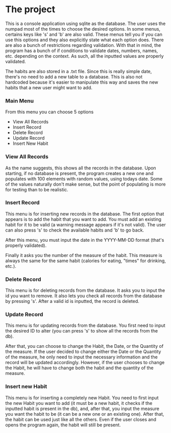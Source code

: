 ﻿# The project

This is a console application using sqlite as the database. The user uses the
numpad most of the times to choose the desired options. In some menus, certains
keys like 's' and 'b' are also valid. These menus tell you if you can use this
options and they also explicitly state what each option does.
There are also a bunch of restrictions regarding validation. With that in mind,
the program has a bunch of if conditions to validate dates, numbers, names, etc.
depending on the context. As such, all the inputted values are properly
validated.

The habits are also stored in a .txt file. Since this is really simple date,
there's no need to add a new table to a database. This is also not hardcoded
because it's easier to manipulate this way and saves the new habits that a new
user might want to add.

### Main Menu

From this menu you can choose 5 options

- View All Records
- Insert Record
- Delete Record
- Update Record
- Insert New Habit

### View All Records

As the name suggests, this shows all the records in the database. Upon starting,
if no database is present, the program creates a new one and populates with 100
elements with random values, using todays date. Some of the values naturally
don't make sense, but the point of populating is more for testing than to be
realistic.

### Insert Record

This menu is for inserting new records in the database. The first option that
appears is to add the habit that you want to add. You must add an existing habit
for it to be valid (a warning message appears if it's not valid). The user can
also press 's' to check the available habits and 'b' to go back.

After this menu, you must input the date in the YYYY-MM-DD
format (that's properly validated).

Finally it asks you the number of the measure of the habit. This measure is
always the same for the same habit (calories for eating, "times" for drinking,
etc.).

### Delete Record

This menu is for deleting records from the database. It asks you to input the
id you want to remove. It also lets you check all records from the database by
pressing 's'.
After a valid id is inputted, the record is deleted.

### Update Record

This menu is for updating records from the database. You first need to input the
desired ID to alter (you can press 's' to show all the records from the db).

After that, you can choose to change the Habit, the Date, or the Quantity of the
measure. If the user decided to change either the Date or the Quantity of the
measure, he only need to input the necessary information and the record will be
updated accordingly. However, if the user chooses to change the Habit, he will
have to change both the habit and the quantity of the measure.

### Insert new Habit

This menu is for inserting a completely new Habit. You need to first input the
new Habit you want to add (it must be a new habit, it checks if the inputted
habit is present in the db), and, after that, you input the measure you want the
habit to be (it can be a new one or an existing one). After that, the habit can
be used just like all the others. Even if the user closes and opens the program
again, the habit will still be present.
